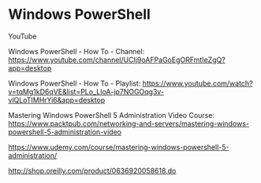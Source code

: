 # Windows PowerShell

YouTube

Windows PowerShell - How To - Channel:
https://www.youtube.com/channel/UCIj9oAFPaGoEgORFmtIeZgQ?app=desktop

Windows PowerShell - How To - Playlist:
https://www.youtube.com/watch?v=tqMg1kD6qVE&list=PLo_LIoA-jp7NOGOqg3v-vlQLoTIMHrYi6&app=desktop

Mastering Windows PowerShell 5 Administration Video Course:
https://www.packtpub.com/networking-and-servers/mastering-windows-powershell-5-administration-video

https://www.udemy.com/course/mastering-windows-powershell-5-administration/

http://shop.oreilly.com/product/0636920058618.do
